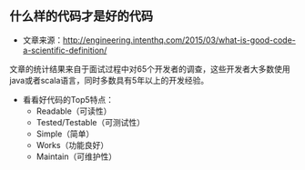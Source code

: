## 什么样的代码才是好的代码

* 文章来源：http://engineering.intenthq.com/2015/03/what-is-good-code-a-scientific-definition/

文章的统计结果来自于面试过程中对65个开发者的调查，这些开发者大多数使用java或者scala语言，同时多数具有5年以上的开发经验。

* 看看好代码的Top5特点：
  + Readable（可读性）
  + Tested/Testable（可测试性）
  + Simple（简单）
  + Works（功能良好）
  + Maintain（可维护性）
  
  
  
